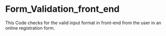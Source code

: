 # Form_Validation_front_end
 This Code checks for the valid input format in front-end from the user in an online registration form.
